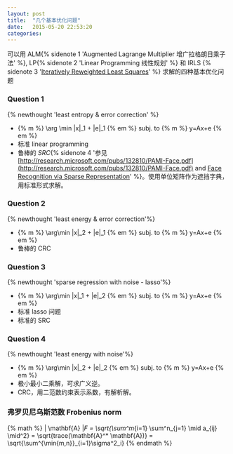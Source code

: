 ```yaml
---
layout: post
title:  "几个基本优化问题"
date:   2015-05-20 22:53:20
categories:
---
```


可以用 ALM{% sidenote 1 'Augmented Lagrange Multiplier 增广拉格朗日乘子法' %}, LP{% sidenote 2 'Linear Programming 线性规划' %} 和 IRLS {% sidenote 3 '[Iteratively Reweighted Least Squares](http://www.robotics.stanford.edu/~ang/papers/aaai06-efficientL1logisticregression.pdf)' %} 求解的四种基本优化问题

### Question 1

{% newthought 'least entropy & error correction' %}

<!--more-->

+ {% m %} \arg \min \|x\|_1 + \|e\|_1 {% em %} subj. to {% m %} y=Ax+e {% em %}
+ 标准 linear programming
+ 鲁棒的 *SRC*{% sidenote 4  '参见 [http://research.microsoft.com/pubs/132810/PAMI-Face.pdf](http://research.microsoft.com/pubs/132810/PAMI-Face.pdf) and [Face Recognition via Sparse Representation](http://perception.csl.illinois.edu/recognition/Home.html)' %}。使用单位矩阵作为遮挡字典，用标准形式求解。

### Question 2

{% newthought 'least energy & error correction'%}

+ {% m %} \arg\min \|x\|_2 + \|e\|_1 {% em %} subj. to {% m %} y=Ax+e {% em %}
+ 鲁棒的 CRC

### Question 3

{% newthought 'sparse regression with noise - lasso'%}

+ {% m %} \arg\min \|x\|_1 + \|e\|_2 {% em %} subj. to {% m %} y=Ax+e {% em %}
+ 标准 lasso 问题
+ 标准的 SRC

### Question 4

{% newthought 'least energy with noise'%}

+ {% m %} \arg\min \|x\|_2 + \|e\|_2 {% em %} subj. to {% m %} y=Ax+e {% em %}
+ 极小最小二乘解，可求广义逆。
+ CRC，用二范数约束表示系数，有解析解。



### 弗罗贝尼乌斯范数 Frobenius norm ###

{% math %}
\| \mathbf{A} \|_F = \sqrt{\sum^m_{i=1} \sum^n_{j=1} \mid a_{ij} \mid^2} = \sqrt{trace(\mathbf{A}^* \mathbf{A})} = \sqrt{\sum^{\min\{m,n\}}_{i=1}\sigma^2_i}
{% endmath %}